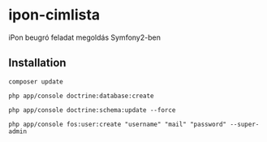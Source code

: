 # ipon-cimlista
iPon beugró feladat megoldás Symfony2-ben

## Installation

`composer update`

`php app/console doctrine:database:create`

`php app/console doctrine:schema:update --force`

`php app/console fos:user:create "username" "mail" "password" --super-admin`
